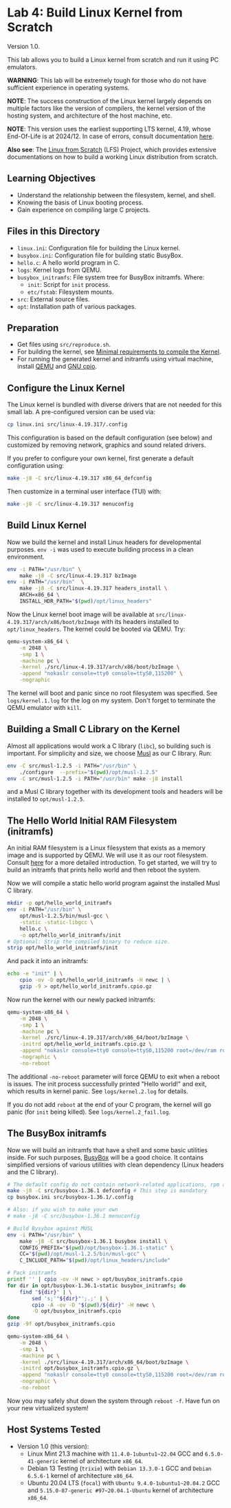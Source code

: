 # Lab 4: Build Linux Kernel from Scratch

Version 1.0.

This lab allows you to build a Linux kernel from scratch and run it using PC emulators.

**WARNING**: This lab will be extremely tough for those who do not have sufficient experience in operating systems.

**NOTE**: The success construction of the Linux kernel largely depends on multiple factors like the version of compilers, the kernel version of the hosting system, and architecture of the host machine, etc.

**NOTE**: This version uses the earliest supporting LTS kernel, 4.19, whose End-Of-Life is at 2024/12. In case of errors, consult documentation [here](https://www.kernel.org/doc/html/v4.19/).

**Also see**: The [Linux from Scratch](https://www.linuxfromscratch.org/) (LFS) Project, which provides extensive documentations on how to build a working Linux distribution from scratch.

## Learning Objectives

- Understand the relationship between the filesystem, kernel, and shell.
- Knowing the basis of Linux booting process.
- Gain experience on compiling large C projects.

## Files in this Directory

- `linux.ini`: Configuration file for building the Linux kernel.
- `busybox.ini`: Configuration file for building static BusyBox.
- `hello.c`: A hello world program in C.
- `logs`: Kernel logs from QEMU.
- `busybox_initramfs`: File system tree for BusyBox initramfs. Where:
  - `init`: Script for `init` process.
  - `etc/fstab`: Filesystem mounts.
- `src`: External source files.
- `opt`: Installation path of various packages.

## Preparation

- Get files using `src/reproduce.sh`.
- For building the kernel, see [Minimal requirements to compile the Kernel](https://www.kernel.org/doc/html/v4.19/process/changes.html#minimal-requirements-to-compile-the-kernel).
- For running the generated kernel and initramfs using virtual machine, install [QEMU](https://www.qemu.org) and [GNU cpio](https://www.gnu.org/software/cpio/).

## Configure the Linux Kernel

The Linux kernel is bundled with diverse drivers that are not needed for this small lab. A pre-configured version can be used via:

```bash
cp linux.ini src/linux-4.19.317/.config
```

This configuration is based on the default configuration (see below) and customized by removing network, graphics and sound related drivers.

If you prefer to configure your own kernel, first generate a default configuration using:

```bash
make -j8 -C src/linux-4.19.317 x86_64_defconfig
```

Then customize in a terminal user interface (TUI) with:

```bash
make -j8 -C src/linux-4.19.317 menuconfig
```

## Build Linux Kernel

Now we build the kernel and install Linux headers for developmental purposes. `env -i` was used to execute building process in a clean environment.

```bash
env -i PATH="/usr/bin" \
    make -j8 -C src/linux-4.19.317 bzImage
env -i PATH="/usr/bin"  \
    make -j8 -C src/linux-4.19.317 headers_install \
    ARCH=x86_64 \
    INSTALL_HDR_PATH="$(pwd)/opt/linux_headers"
```

Now the Linux kernel boot image will be available at `src/linux-4.19.317/arch/x86/boot/bzImage` with its headers installed to `opt/linux_headers`. The kernel could be booted via QEMU. Try:

```bash
qemu-system-x86_64 \
    -m 2048 \
    -smp 1 \
    -machine pc \
    -kernel ./src/linux-4.19.317/arch/x86/boot/bzImage \
    -append "nokaslr console=tty0 console=ttyS0,115200" \
    -nographic
```

The kernel will boot and panic since no root filesystem was specified. See `logs/kernel.1.log` for the log on my system. Don't forget to terminate the QEMU emulator with `kill`.

## Building a Small C Library on the Kernel

Almost all applications would work a C library (`libc`), so building such is important. For simplicity and size, we choose [Musl](https://musl.libc.org/) as our C library. Run:

```bash
env -C src/musl-1.2.5 -i PATH="/usr/bin" \
    ./configure  --prefix="$(pwd)/opt/musl-1.2.5"
env -C src/musl-1.2.5 -i PATH="/usr/bin" make -j8 install
```

and a Musl C library together with its development tools and headers will be installed to `opt/musl-1.2.5`.

## The Hello World Initial RAM Filesystem (initramfs)

An initial RAM filesystem is a Linux filesystem that exists as a memory image and is supported by QEMU. We will use it as our root filesystem. Consult [here](https://www.kernel.org/doc/html/v4.19/admin-guide/initrd.html) for a more detailed introduction. To get started, we will try to build an initramfs that prints hello world and then reboot the system.

Now we will compile a static hello world program against the installed Musl C library.

```bash
mkdir -p opt/hello_world_initramfs
env -i PATH="/usr/bin" \
    opt/musl-1.2.5/bin/musl-gcc \
    -static -static-libgcc \
    hello.c \
    -o opt/hello_world_initramfs/init
# Optional: Strip the compiled binary to reduce size.
strip opt/hello_world_initramfs/init
```

And pack it into an initramfs:

```bash
echo -e "init" | \
    cpio -ov -D opt/hello_world_initramfs -H newc | \
    gzip -9 > opt/hello_world_initramfs.cpio.gz
```

Now run the kernel with our newly packed initramfs:

```bash
qemu-system-x86_64 \
    -m 2048 \
    -smp 1 \
    -machine pc \
    -kernel ./src/linux-4.19.317/arch/x86_64/boot/bzImage \
    -initrd opt/hello_world_initramfs.cpio.gz \
    -append "nokaslr console=tty0 console=ttyS0,115200 root=/dev/ram rdinit=/init rootfstype=ramfs" \
    -nographic \
    -no-reboot
```

The additional `-no-reboot` parameter will force QEMU to exit when a reboot is issues. The init process successfully printed "Hello world!" and exit, which results in kernel panic. See `logs/kernel.2.log` for details.

If you do not add `reboot` at the end of your C program, the kernel will go panic (for `init` being killed). See `logs/kernel.2_fail.log`.

## The BusyBox initramfs

Now we will build an initramfs that have a shell and some basic utilities inside. For such purposes, [BusyBox](https://www.busybox.net) will be a good choice. It contains simplified versions of various utilities with clean dependency (Linux headers and the C library).

```bash
# The default config do not contain network-related applications, rpm and dpkg.
make -j8 -C src/busybox-1.36.1 defconfig # This step is mandatory
cp busybox.ini src/busybox-1.36.1/.config

# Also: if you wish to make your own
# make -j8 -C src/busybox-1.36.1 menuconfig

# Build Bysybox against MUSL
env -i PATH="/usr/bin" \
    make -j8 -C src/busybox-1.36.1 busybox install \
    CONFIG_PREFIX="$(pwd)/opt/busybox-1.36.1-static" \
    CC="$(pwd)/opt/musl-1.2.5/bin/musl-gcc" \
    C_INCLUDE_PATH="$(pwd)/opt/linux_headers/include"

# Pack initramfs
printf '' | cpio -ov -H newc > opt/busybox_initramfs.cpio
for dir in opt/busybox-1.36.1-static busybox_initramfs; do
    find "${dir}" | \
        sed 's;'"${dir}"';.;' | \
        cpio -A -ov -D "$(pwd)/${dir}" -H newc \
        -O opt/busybox_initramfs.cpio
done
gzip -9f opt/busybox_initramfs.cpio
```

```bash
qemu-system-x86_64 \
    -m 2048 \
    -smp 1 \
    -machine pc \
    -kernel ./src/linux-4.19.317/arch/x86_64/boot/bzImage \
    -initrd opt/busybox_initramfs.cpio.gz \
    -append "nokaslr console=tty0 console=ttyS0,115200 root=/dev/ram rdinit=/init rootfstype=ramfs" \
    -nographic \
    -no-reboot
```

Now you may safely shut down the system through `reboot -f`. Have fun on your new virtualized system!

## Host Systems Tested

- Version 1.0 (this version):
   - Linux Mint 21.3 machine with `11.4.0-1ubuntu1~22.04` GCC and `6.5.0-41-generic` kernel of architecture `x86_64`.
   - Debian 13 Testing (`trixie`)  with `Debian 13.3.0-1` GCC and `Debian 6.5.6-1` kernel of architecture `x86_64`.
   - Ubuntu 20.04 LTS (`focal`) with `Ubuntu 9.4.0-1ubuntu1~20.04.2` GCC and `5.15.0-87-generic #97~20.04.1-Ubuntu` kernel of architecture `x86_64`.
